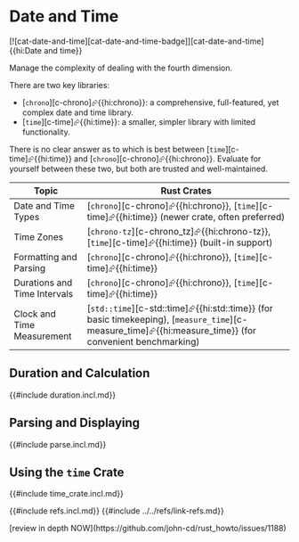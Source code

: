 # Date and Time

[![cat-date-and-time][cat-date-and-time-badge]][cat-date-and-time]{{hi:Date and time}}

Manage the complexity of dealing with the fourth dimension.

There are two key libraries:

- [`chrono`][c-chrono]⮳{{hi:chrono}}: a comprehensive, full-featured, yet complex date and time library.
- [`time`][c-time]⮳{{hi:time}}: a smaller, simpler library with limited functionality.

There is no clear answer as to which is best between [`time`][c-time]⮳{{hi:time}} and [`chrono`][c-chrono]⮳{{hi:chrono}}. Evaluate for yourself between these two, but both are trusted and well-maintained.

| Topic | Rust Crates |
|---|---|
| Date and Time Types | [`chrono`][c-chrono]⮳{{hi:chrono}}, [`time`][c-time]⮳{{hi:time}} (newer crate, often preferred) |
| Time Zones | [`chrono-tz`][c-chrono_tz]⮳{{hi:chrono-tz}}, [`time`][c-time]⮳{{hi:time}} (built-in support) |
| Formatting and Parsing | [`chrono`][c-chrono]⮳{{hi:chrono}}, [`time`][c-time]⮳{{hi:time}} |
| Durations and Time Intervals | [`chrono`][c-chrono]⮳{{hi:chrono}}, [`time`][c-time]⮳{{hi:time}} |
| Clock and Time Measurement | [`std::time`][c-std::time]⮳{{hi:std::time}} (for basic timekeeping), [`measure_time`][c-measure_time]⮳{{hi:measure_time}} (for convenient benchmarking) |

## Duration and Calculation

{{#include duration.incl.md}}

## Parsing and Displaying

{{#include parse.incl.md}}

## Using the `time` Crate

{{#include time_crate.incl.md}}

{{#include refs.incl.md}}
{{#include ../../refs/link-refs.md}}

<div class="hidden">
[review in depth NOW](https://github.com/john-cd/rust_howto/issues/1188)
</div>

